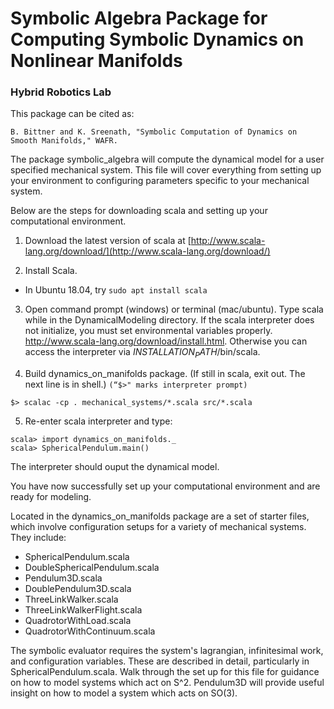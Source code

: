 # Symbolic Algebra Package for Computing Symbolic Dynamics on Nonlinear Manifolds
### Hybrid Robotics Lab
This package can be cited as: 
```
B. Bittner and K. Sreenath, "Symbolic Computation of Dynamics on Smooth Manifolds," WAFR.
```

The package symbolic_algebra will compute the dynamical model for a user specified mechanical system.
This file will cover everything from setting up your environment to configuring parameters specific to
your mechanical system.

Below are the steps for downloading scala and setting up your computational environment.


1. Download the latest version of scala at [http://www.scala-lang.org/download/](http://www.scala-lang.org/download/)

2. Install Scala.
 - In Ubuntu 18.04, try `sudo apt install scala`

3. Open command prompt (windows) or terminal (mac/ubuntu). Type scala while in the DynamicalModeling directory. If the scala interpreter does not initialize, you must set environmental variables properly. http://www.scala-lang.org/download/install.html. Otherwise you can access the interpreter via $INSTALLATION_PATH$/bin/scala.

4. Build dynamics_on_manifolds package. (If still in scala, exit out. The next line is in shell.) `(“$>" marks interpreter prompt)`
 ```
 $> scalac -cp . mechanical_systems/*.scala src/*.scala
 ```

5. Re-enter scala interpreter and type:

```
scala> import dynamics_on_manifolds._
scala> SphericalPendulum.main()
```

The interpreter should ouput the dynamical model.

You have now successfully set up your computational environment and are ready for modeling.



Located in the dynamics_on_manifolds package are a set of starter files, which involve configuration
setups for a variety of mechanical systems. They include:

- SphericalPendulum.scala
- DoubleSphericalPendulum.scala
- Pendulum3D.scala
- DoublePendulum3D.scala
- ThreeLinkWalker.scala
- ThreeLinkWalkerFlight.scala
- QuadrotorWithLoad.scala
- QuadrotorWithContinuum.scala

The symbolic evaluator requires the system's lagrangian, infinitesimal work, and configuration variables.
These are described in detail, particularly in SphericalPendulum.scala. Walk through the set up for this
file for guidance on how to model systems which act on S^2. Pendulum3D will provide useful insight on how
to model a system which acts on SO(3).
